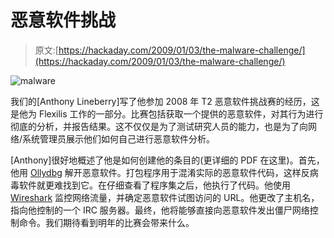 # 恶意软件挑战

> 原文:[https://hackaday.com/2009/01/03/the-malware-challenge/](https://hackaday.com/2009/01/03/the-malware-challenge/)

![malware](../Images/8ca641f492970c32a991abcfd75f396b.png "malware")

我们的[Anthony Lineberry]写了他参加 2008 年 T2 恶意软件挑战赛的经历，这是他为 Flexilis 工作的一部分。比赛包括获取一个提供的恶意软件，对其行为进行彻底的分析，并报告结果。这不仅仅是为了测试研究人员的能力，也是为了向网络/系统管理员展示他们如何自己进行恶意软件分析。

[Anthony]很好地概述了他是如何创建他的条目的(更详细的 PDF 在这里)。首先，他用 [Ollydbg](http://www.ollydbg.de/ "OllyDbg v1.10") 解开恶意软件。打包程序用于混淆实际的恶意软件代码，这样反病毒软件就更难找到它。在仔细查看了程序集之后，他执行了代码。他使用 [Wireshark](http://www.wireshark.org/ "Go deep.") 监控网络流量，并确定恶意软件试图访问的 URL。他更改了主机名，指向他控制的一个 IRC 服务器。最终，他将能够直接向恶意软件发出僵尸网络控制命令。我们期待看到明年的比赛会带来什么。